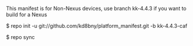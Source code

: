This manifest is for Non-Nexus devices, use branch kk-4.4.3 if you want to build for a Nexus

$ repo init -u git://github.com/kd8bny/platform_manifest.git -b kk-4.4.3-caf

$ repo sync
